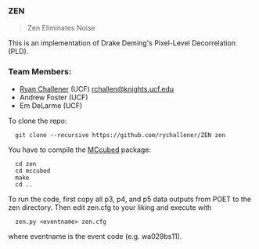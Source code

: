 ### ZEN
> Zen Eliminates Noise

This is an implementation of Drake Deming's Pixel-Level Decorrelation (PLD).

### Team Members:
* [Ryan Challener](https://github.com/rychallener/) (UCF) <rchallen@knights.ucf.edu>
* Andrew Foster (UCF)
* Em DeLarme (UCF)

To clone the repo:
```shell
  git clone --recursive https://github.com/rychallener/ZEN zen
```

You have to compile the [MCcubed](https://github.com/pcubillos/MCcubed) package:
```shell
  cd zen
  cd mccubed
  make
  cd ..
```

To run the code, first copy all p3, p4, and p5 data outputs from POET to the zen directory. Then edit zen.cfg to your liking and execute with
```shell
  zen.py <eventname> zen.cfg
```

where eventname is the event code (e.g. wa029bs11).
